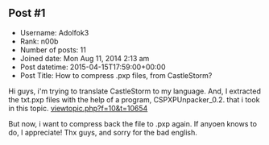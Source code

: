 ## Post #1
- Username: Adolfok3
- Rank: n00b
- Number of posts: 11
- Joined date: Mon Aug 11, 2014 2:13 am
- Post datetime: 2015-04-15T17:59:00+00:00
- Post Title: How to compress .pxp files, from CastleStorm?

Hi guys, i'm trying to translate CastleStorm to my language. And, I extracted the txt.pxp files with the help of a program, CSPXPUnpacker_0.2. that i took in this topic. [viewtopic.php?f=10&t=10654](http://forum.xentax.com/viewtopic.php?f=10&t=10654)

But now, i want to compress back the file to .pxp again. If anyoen knows to do, I appreciate! Thx guys, and sorry for the bad english.
